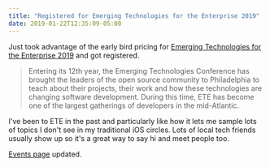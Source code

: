 ```yaml
---
title: "Registered for Emerging Technologies for the Enterprise 2019"
date: 2019-01-22T12:35:09-05:00
---
```


Just took advantage of the early bird pricing for [Emerging Technologies for the Enterprise 2019](https://2019.phillyemergingtech.com/) and got registered.

> Entering its 12th year, the Emerging Technologies Conference has brought the leaders of the open source community to Philadelphia to teach about their projects, their work and how these technologies are changing software development. During this time, ETE has become one of the largest gatherings of developers in the mid-Atlantic.

I've been to ETE in the past and particularly like how it lets me sample lots of topics I don't see in my traditional iOS circles. Lots of local tech friends usually show up so it's a great way to say hi and meet people too.

[Events page](/talks/) updated.

